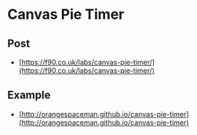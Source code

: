 # Canvas Pie Timer

## Post

 - [https://f90.co.uk/labs/canvas-pie-timer/](https://f90.co.uk/labs/canvas-pie-timer/)

## Example

 - [http://orangespaceman.github.io/canvas-pie-timer](http://orangespaceman.github.io/canvas-pie-timer)
